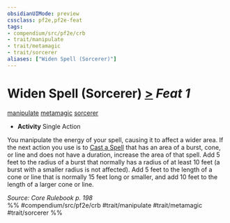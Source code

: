 ```yaml
---
obsidianUIMode: preview
cssclass: pf2e,pf2e-feat
tags:
- compendium/src/pf2e/crb
- trait/manipulate
- trait/metamagic
- trait/sorcerer
aliases: ["Widen Spell (Sorcerer)"]
---
```

# Widen Spell (Sorcerer)  [>](/rules/core-rulebook/chapter-9-playing-the-game.md#Actions "Single Action") *Feat 1*  
[manipulate](/rules/traits/manipulate.md)  [metamagic](/rules/traits/metamagic.md)  [sorcerer](/rules/traits/sorcerer.md)  

- **Activity** Single Action

You manipulate the energy of your spell, causing it to affect a wider area. If the next action you use is to [Cast a Spell](/rules/actions/cast-a-spell.md) that has an area of a burst, cone, or line and does not have a duration, increase the area of that spell. Add 5 feet to the radius of a burst that normally has a radius of at least 10 feet (a burst with a smaller radius is not affected). Add 5 feet to the length of a cone or line that is normally 15 feet long or smaller, and add 10 feet to the length of a larger cone or line.

*Source: Core Rulebook p. 198*  
%% #compendium/src/pf2e/crb #trait/manipulate #trait/metamagic #trait/sorcerer %%